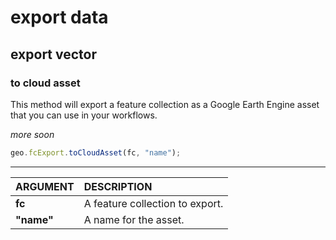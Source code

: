 # __export data__  

## __export vector__  

### __to cloud asset__  

This method will export a feature collection as a Google Earth Engine asset that you can use in your workflows.

_more soon_

```js
geo.fcExport.toCloudAsset(fc, "name");

```

---  

<center>

| ARGUMENT      | DESCRIPTION           |
| :--           | :--                   |
| __fc__        | A feature collection to export.  |
| __"name"__    | A name for the asset. |

</center>